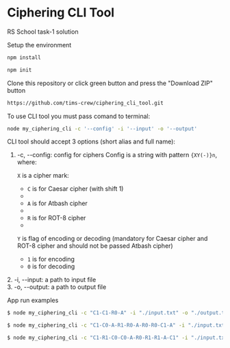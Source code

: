 # Ciphering CLI Tool
RS School task-1 solution

Setup the environment

```bash
npm install

npm init

```

Clone this repository or click green button and press the "Download ZIP" button
```bash
https://github.com/tims-crew/ciphering_cli_tool.git
```

To use CLI tool you must pass comand to terminal:

```bash
node my_ciphering_cli -c '--config' -i '--input' -o '--output'
```
CLI tool should accept 3 options (short alias and full name):

1. -c, --config: config for ciphers Config is a string with pattern <code>{XY(-)}n</code>, where:
<ul><code>X</code> is a cipher mark:
  <ul>
    <li><code>C</code> is for Caesar cipher (with shift 1)<li>
    <li><code>A</code> is for Atbash cipher<li>
    <li><code>R</code> is for ROT-8 cipher<li>
   </ul>
</ul>

<ul><code>Y</code> is flag of encoding or decoding (mandatory for Caesar cipher and ROT-8 cipher and should not be passed Atbash cipher)
  <ul>
    <li><code>1</code> is for encoding</li>
    <li><code>0</code> is for decoding</li>
  </ul>
</ul>
2. -i, --input: a path to input file </br>
3. -o, --output: a path to output file </br>

App run examples </br>

```bash
$ node my_ciphering_cli -c "C1-C1-R0-A" -i "./input.txt" -o "./output.txt"
```
```bash
$ node my_ciphering_cli -c "C1-C0-A-R1-R0-A-R0-R0-C1-A" -i "./input.txt" -o "./output.txt"
```
```bash
$ node my_ciphering_cli -c "C1-R1-C0-C0-A-R0-R1-R1-A-C1" -i "./input.txt" -o "./output.txt"
```
